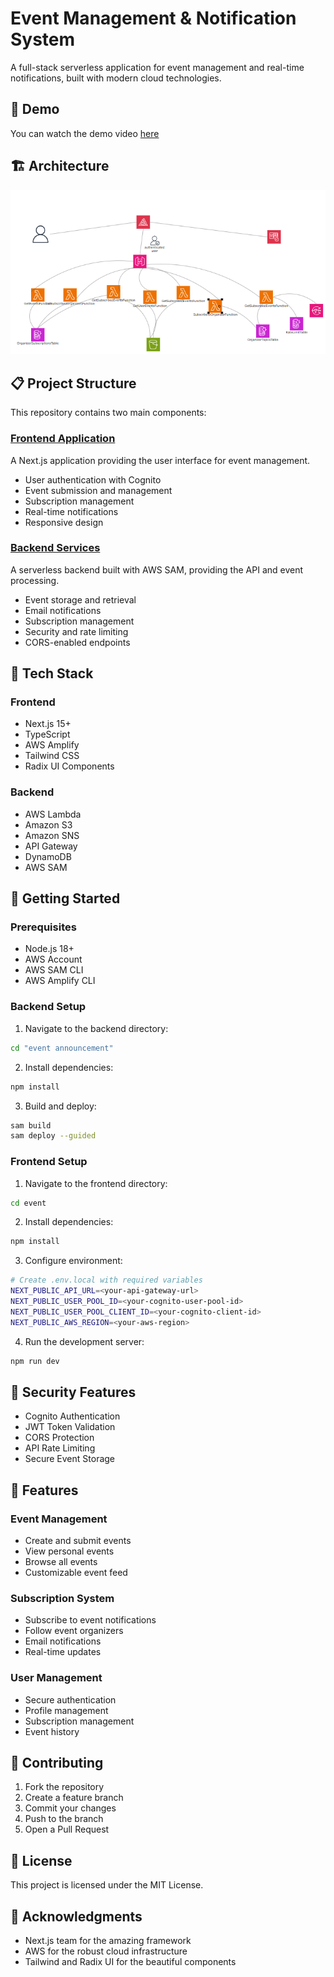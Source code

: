 # Event Management & Notification System

A full-stack serverless application for event management and real-time notifications, built with modern cloud technologies.

## 🎥 Demo

You can watch the demo video [here](https://raw.githubusercontent.com/bembemed/event-announcement-serverless/master/main/screen-capture%20(1).webm)

## 🏗️ Architecture

![Architecture Diagram](https://raw.githubusercontent.com/bembemed/event-announcement-serverless/master/architecture.png)

## 📋 Project Structure

This repository contains two main components:

### [Frontend Application](./event)
A Next.js application providing the user interface for event management.

- User authentication with Cognito
- Event submission and management
- Subscription management
- Real-time notifications
- Responsive design

### [Backend Services](./event%20announcement)
A serverless backend built with AWS SAM, providing the API and event processing.

- Event storage and retrieval
- Email notifications
- Subscription management
- Security and rate limiting
- CORS-enabled endpoints

## 🔧 Tech Stack

### Frontend
- Next.js 15+
- TypeScript
- AWS Amplify
- Tailwind CSS
- Radix UI Components

### Backend
- AWS Lambda
- Amazon S3
- Amazon SNS
- API Gateway
- DynamoDB
- AWS SAM

## 🚀 Getting Started

### Prerequisites
- Node.js 18+
- AWS Account
- AWS SAM CLI
- AWS Amplify CLI

### Backend Setup
1. Navigate to the backend directory:
```bash
cd "event announcement"
```

2. Install dependencies:
```bash
npm install
```

3. Build and deploy:
```bash
sam build
sam deploy --guided
```

### Frontend Setup
1. Navigate to the frontend directory:
```bash
cd event
```

2. Install dependencies:
```bash
npm install
```

3. Configure environment:
```bash
# Create .env.local with required variables
NEXT_PUBLIC_API_URL=<your-api-gateway-url>
NEXT_PUBLIC_USER_POOL_ID=<your-cognito-user-pool-id>
NEXT_PUBLIC_USER_POOL_CLIENT_ID=<your-cognito-client-id>
NEXT_PUBLIC_AWS_REGION=<your-aws-region>
```

4. Run the development server:
```bash
npm run dev
```

## 🔐 Security Features

- Cognito Authentication
- JWT Token Validation
- CORS Protection
- API Rate Limiting
- Secure Event Storage

## 📱 Features

### Event Management
- Create and submit events
- View personal events
- Browse all events
- Customizable event feed

### Subscription System
- Subscribe to event notifications
- Follow event organizers
- Email notifications
- Real-time updates

### User Management
- Secure authentication
- Profile management
- Subscription management
- Event history

## 🤝 Contributing

1. Fork the repository
2. Create a feature branch
3. Commit your changes
4. Push to the branch
5. Open a Pull Request

## 📝 License

This project is licensed under the MIT License.

## 🙏 Acknowledgments

- Next.js team for the amazing framework
- AWS for the robust cloud infrastructure
- Tailwind and Radix UI for the beautiful components
